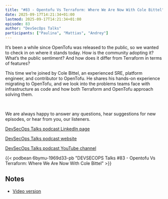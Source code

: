 ```yaml
---
title: "#83 - Opentofu Vs Terraform: Where We Are Now With Cole Bittel"
date: 2025-09-17T14:21:34+01:00
lastmod: 2025-09-17T14:21:34+01:00
episode: 83
author: "DevSecOps Talks"
participants: ["Paulina", "Mattias", "Andrey"]
---
```


It’s been a while since OpenTofu was released to the public, so we wanted to check in on where it stands today. How is the community adopting it? What’s the public sentiment? And how does it differ from Terraform in terms of features?

This time we’re joined by Cole Bittel, an experienced SRE, platform engineer, and contributor to OpenTofu. He shares his hands-on experience migrating to OpenTofu, and we look into the problems teams face with infrastructure as code and how both Terraform and OpenTofu approach solving them.

<p>&nbsp;</p><p>We are always happy to answer any questions, hear suggestions for new episodes, or hear from you, our listeners.</p><p><a href='https://www.linkedin.com/company/101418030'>DevSecOps Talks podcast LinkedIn page</a></p><p><a href='https://devsecops.fm/'>DevSecOps Talks podcast website</a></p><p><a href='https://youtube.com/channel/UCRjpE9xKxZeBkRgYiLErEjw'>DevSecOps Talks podcast YouTube channel</a></p>

<!--more-->

<!-- Player -->

 {{<  podbean 6bymu-1969d33-pb "DEVSECOPS Talks #83 - Opentofu Vs Terraform: Where We Are Now With Cole Bittel"  >}} 

## Notes

* [Video version]()